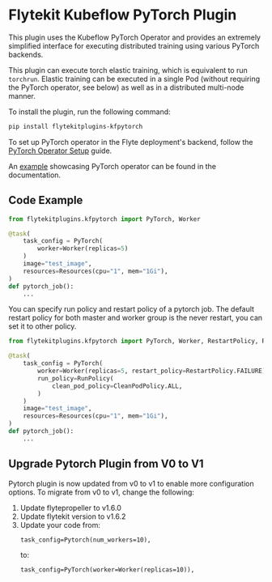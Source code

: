 # Flytekit Kubeflow PyTorch Plugin

This plugin uses the Kubeflow PyTorch Operator and provides an extremely simplified interface for executing distributed training using various PyTorch backends.

This plugin can execute torch elastic training, which is equivalent to run `torchrun`. Elastic training can be executed
in a single Pod (without requiring the PyTorch operator, see below) as well as in a distributed multi-node manner.

To install the plugin, run the following command:

```bash
pip install flytekitplugins-kfpytorch
```

To set up PyTorch operator in the Flyte deployment's backend, follow the [PyTorch Operator Setup](https://docs.flyte.org/en/latest/deployment/plugin_setup/pytorch_operator.html) guide.

An [example](https://docs.flyte.org/projects/cookbook/en/latest/auto/integrations/kubernetes/kfpytorch/pytorch_mnist.html#sphx-glr-auto-integrations-kubernetes-kfpytorch-pytorch-mnist-py) showcasing PyTorch operator can be found in the documentation.

## Code Example
```python
from flytekitplugins.kfpytorch import PyTorch, Worker

@task(
    task_config = PyTorch(
        worker=Worker(replicas=5)
    )
    image="test_image",
    resources=Resources(cpu="1", mem="1Gi"),
)
def pytorch_job():
    ...
```

You can specify run policy and restart policy of a pytorch job. The default restart policy for both master and worker group is the never restart,
you can set it to other policy.
```python
from flytekitplugins.kfpytorch import PyTorch, Worker, RestartPolicy, RunPolicy

@task(
    task_config = PyTorch(
        worker=Worker(replicas=5, restart_policy=RestartPolicy.FAILURE),
        run_policy=RunPolicy(
            clean_pod_policy=CleanPodPolicy.ALL,
        )
    )
    image="test_image",
    resources=Resources(cpu="1", mem="1Gi"),
)
def pytorch_job():
    ...
```

## Upgrade Pytorch Plugin from V0 to V1
Pytorch plugin is now updated from v0 to v1 to enable more configuration options.
To migrate from v0 to v1, change the following:
1. Update flytepropeller to v1.6.0
2. Update flytekit version to v1.6.2
3. Update your code from:
    ```
    task_config=Pytorch(num_workers=10),
    ```
    to:
    ```
    task_config=PyTorch(worker=Worker(replicas=10)),
    ```
